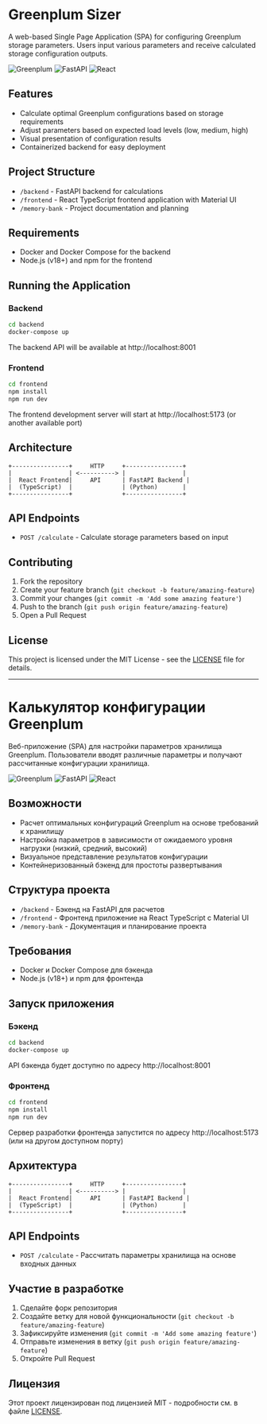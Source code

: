 # Greenplum Sizer

A web-based Single Page Application (SPA) for configuring Greenplum storage parameters. Users input various parameters and receive calculated storage configuration outputs.

![Greenplum](https://img.shields.io/badge/Greenplum-Storage_Sizer-blue)
![FastAPI](https://img.shields.io/badge/Backend-FastAPI-009688)
![React](https://img.shields.io/badge/Frontend-React-61DAFB)

## Features

- Calculate optimal Greenplum configurations based on storage requirements
- Adjust parameters based on expected load levels (low, medium, high)
- Visual presentation of configuration results
- Containerized backend for easy deployment

## Project Structure

- `/backend` - FastAPI backend for calculations
- `/frontend` - React TypeScript frontend application with Material UI
- `/memory-bank` - Project documentation and planning

## Requirements

- Docker and Docker Compose for the backend
- Node.js (v18+) and npm for the frontend

## Running the Application

### Backend

```bash
cd backend
docker-compose up
```

The backend API will be available at http://localhost:8001

### Frontend

```bash
cd frontend
npm install
npm run dev
```

The frontend development server will start at http://localhost:5173 (or another available port)

## Architecture

```
+----------------+     HTTP     +----------------+
|                | <----------> |                |
|  React Frontend|     API      | FastAPI Backend |
|  (TypeScript)  |              | (Python)       |
+----------------+              +----------------+
```

## API Endpoints

- `POST /calculate` - Calculate storage parameters based on input

## Contributing

1. Fork the repository
2. Create your feature branch (`git checkout -b feature/amazing-feature`)
3. Commit your changes (`git commit -m 'Add some amazing feature'`)
4. Push to the branch (`git push origin feature/amazing-feature`)
5. Open a Pull Request

## License

This project is licensed under the MIT License - see the [LICENSE](LICENSE) file for details.

---

# Калькулятор конфигурации Greenplum

Веб-приложение (SPA) для настройки параметров хранилища Greenplum. Пользователи вводят различные параметры и получают рассчитанные конфигурации хранилища.

![Greenplum](https://img.shields.io/badge/Greenplum-Storage_Sizer-blue)
![FastAPI](https://img.shields.io/badge/Backend-FastAPI-009688)
![React](https://img.shields.io/badge/Frontend-React-61DAFB)

## Возможности

- Расчет оптимальных конфигураций Greenplum на основе требований к хранилищу
- Настройка параметров в зависимости от ожидаемого уровня нагрузки (низкий, средний, высокий)
- Визуальное представление результатов конфигурации
- Контейнеризованный бэкенд для простоты развертывания

## Структура проекта

- `/backend` - Бэкенд на FastAPI для расчетов
- `/frontend` - Фронтенд приложение на React TypeScript с Material UI
- `/memory-bank` - Документация и планирование проекта

## Требования

- Docker и Docker Compose для бэкенда
- Node.js (v18+) и npm для фронтенда

## Запуск приложения

### Бэкенд

```bash
cd backend
docker-compose up
```

API бэкенда будет доступно по адресу http://localhost:8001

### Фронтенд

```bash
cd frontend
npm install
npm run dev
```

Сервер разработки фронтенда запустится по адресу http://localhost:5173 (или на другом доступном порту)

## Архитектура

```
+----------------+     HTTP     +----------------+
|                | <----------> |                |
|  React Frontend|     API      | FastAPI Backend |
|  (TypeScript)  |              | (Python)       |
+----------------+              +----------------+
```

## API Endpoints

- `POST /calculate` - Рассчитать параметры хранилища на основе входных данных

## Участие в разработке

1. Сделайте форк репозитория
2. Создайте ветку для новой функциональности (`git checkout -b feature/amazing-feature`)
3. Зафиксируйте изменения (`git commit -m 'Add some amazing feature'`)
4. Отправьте изменения в ветку (`git push origin feature/amazing-feature`)
5. Откройте Pull Request

## Лицензия

Этот проект лицензирован под лицензией MIT - подробности см. в файле [LICENSE](LICENSE).
